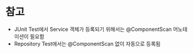 # 참고
- JUnit Test에서 Service 객체가 등록되기 위해서는 @ComponentScan 어노테이션이 필요함
- Repository Test에서는 @ComponentScan 없이 자동으로 등록됨
